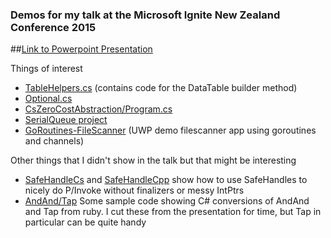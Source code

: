 ### Demos for my talk at the Microsoft Ignite New Zealand Conference 2015

##[Link to Powerpoint Presentation](http://1drv.ms/1JKuBcF)

Things of interest

 - [TableHelpers.cs](https://github.com/borland/Ignite2015/blob/master/WebApplication/Helpers/TableHelpers.cs) (contains code for the DataTable builder method)
 - [Optional.cs](https://github.com/borland/Ignite2015/blob/master/optionals_enums/Optional.cs)
 - [CsZeroCostAbstraction/Program.cs](https://github.com/borland/Ignite2015/blob/master/CsZeroCostAbstraction/Program.cs)
 - [SerialQueue project](https://github.com/borland/SerialQueue)
 - [GoRoutines-FileScanner](https://github.com/borland/Ignite2015/tree/master/goroutines-filescanner) (UWP demo filescanner app using goroutines and channels)
 
Other things that I didn't show in the talk but that might be interesting
 
 - [SafeHandleCs](https://github.com/borland/Ignite2015/tree/master/SafeHandleCs) and [SafeHandleCpp](https://github.com/borland/Ignite2015/tree/master/SafeHandleCpp) show how to use SafeHandles to nicely do P/Invoke without finalizers or messy IntPtrs
 - [AndAnd/Tap](https://github.com/borland/Ignite2015/blob/master/andand/Program.cs) Some sample code showing C# conversions of AndAnd and Tap from ruby. I cut these from the presentation for time, but Tap in particular can be quite handy
 